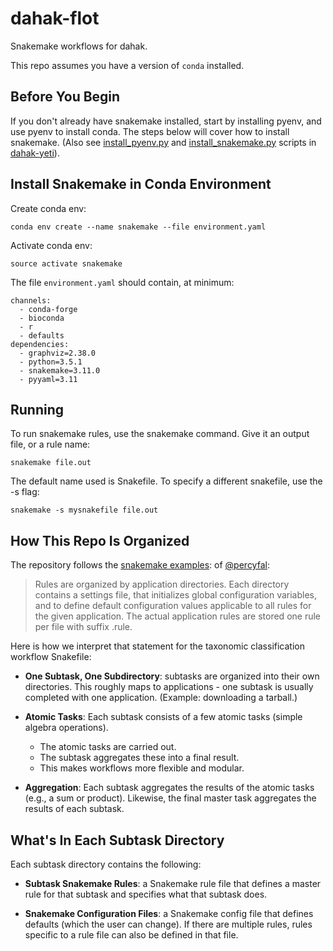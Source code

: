 # dahak-flot

Snakemake workflows for dahak.

This repo assumes you have a version of `conda` installed.

## Before You Begin

If you don't already have snakemake installed, 
start by installing pyenv, and use pyenv to install conda.
The steps below will cover how to install snakemake.
(Also see [install_pyenv.py](https://github.com/charlesreid1/dahak-yeti/blob/master/scripts/install_pyenv.py) 
and [install_snakemake.py](https://github.com/charlesreid1/dahak-yeti/blob/master/scripts/install_snakemake.py)
scripts in [dahak-yeti](https://github.com/charlesreid1/dahak-yeti)).

## Install Snakemake in Conda Environment

Create conda env:

```
conda env create --name snakemake --file environment.yaml
```

Activate conda env:

```
source activate snakemake
```

The file `environment.yaml` should contain, at minimum:

```
channels:
  - conda-forge
  - bioconda
  - r
  - defaults
dependencies:
  - graphviz=2.38.0
  - python=3.5.1
  - snakemake=3.11.0
  - pyyaml=3.11
```

## Running

To run snakemake rules, use the snakemake command.
Give it an output file, or a rule name:

```
snakemake file.out
```

The default name used is Snakefile. To specify a different snakefile,
use the -s flag:

```
snakemake -s mysnakefile file.out
```

## How This Repo Is Organized

The repository follows the 
[snakemake examples](https://percyfal.github.io/snakemake-rules/docs/configuration.html):
of [@percyfal](https://github.com/percyfal):

> Rules are organized by application directories. Each directory contains a 
> settings file, that initializes global configuration variables, and to 
> define default configuration values applicable to all rules for the given 
> application. The actual application rules are stored one rule per file with 
> suffix .rule. 

Here is how we interpret that statement for the taxonomic classification workflow
Snakefile:

* **One Subtask, One Subdirectory**: subtasks are organized into their own directories. 
    This roughly maps to applications - one subtask is usually completed with one application.
    (Example: downloading a tarball.)

* **Atomic Tasks**: Each subtask consists of a few atomic tasks (simple algebra operations).
    * The atomic tasks are carried out.
    * The subtask aggregates these into a final result.
    * This makes workflows more flexible and modular.

* **Aggregation**: Each subtask aggregates the results of the atomic tasks (e.g., a sum or product).
    Likewise, the final master task aggregates the results of each subtask.

## What's In Each Subtask Directory

Each subtask directory contains the following:

* **Subtask Snakemake Rules**: a Snakemake rule file 
    that defines a master rule for that subtask and specifies what that subtask does.

* **Snakemake Configuration Files**: a Snakemake config file
    that defines defaults (which the user can change). If there are multiple rules,
    rules specific to a rule file can also be defined in that file.
